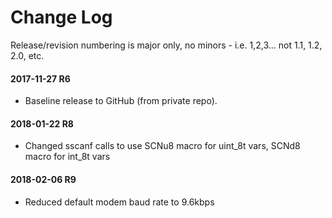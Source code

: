 # Change Log

Release/revision numbering is major only, no minors - i.e. 1,2,3... not 1.1, 1.2, 2.0, etc.

#### 2017-11-27 R6
* Baseline release to GitHub (from private repo).

#### 2018-01-22 R8
* Changed sscanf calls to use SCNu8 macro for uint_8t vars, SCNd8 macro for int_8t vars

#### 2018-02-06 R9
* Reduced default modem baud rate to 9.6kbps
